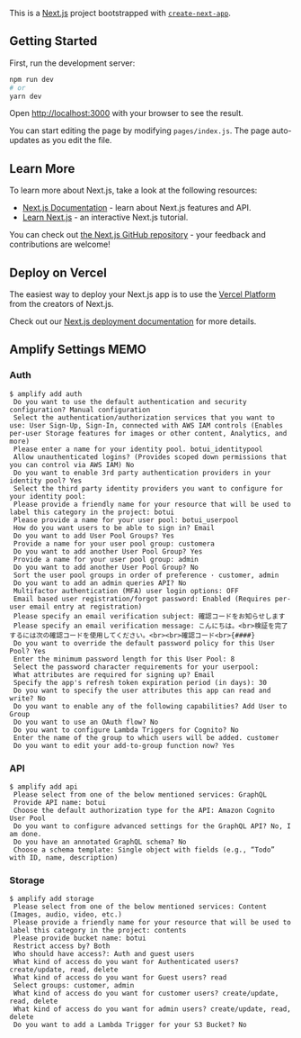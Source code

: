 This is a [Next.js](https://nextjs.org/) project bootstrapped with [`create-next-app`](https://github.com/vercel/next.js/tree/canary/packages/create-next-app).

## Getting Started

First, run the development server:

```bash
npm run dev
# or
yarn dev
```

Open [http://localhost:3000](http://localhost:3000) with your browser to see the result.

You can start editing the page by modifying `pages/index.js`. The page auto-updates as you edit the file.

## Learn More

To learn more about Next.js, take a look at the following resources:

- [Next.js Documentation](https://nextjs.org/docs) - learn about Next.js features and API.
- [Learn Next.js](https://nextjs.org/learn) - an interactive Next.js tutorial.

You can check out [the Next.js GitHub repository](https://github.com/vercel/next.js/) - your feedback and contributions are welcome!

## Deploy on Vercel

The easiest way to deploy your Next.js app is to use the [Vercel Platform](https://vercel.com/import?utm_medium=default-template&filter=next.js&utm_source=create-next-app&utm_campaign=create-next-app-readme) from the creators of Next.js.

Check out our [Next.js deployment documentation](https://nextjs.org/docs/deployment) for more details.

## Amplify Settings MEMO
### Auth
```
$ amplify add auth
 Do you want to use the default authentication and security configuration? Manual configuration
 Select the authentication/authorization services that you want to use: User Sign-Up, Sign-In, connected with AWS IAM controls (Enables per-user Storage features for images or other content, Analytics, and more)
 Please enter a name for your identity pool. botui_identitypool
 Allow unauthenticated logins? (Provides scoped down permissions that you can control via AWS IAM) No
 Do you want to enable 3rd party authentication providers in your identity pool? Yes
 Select the third party identity providers you want to configure for your identity pool:
 Please provide a friendly name for your resource that will be used to label this category in the project: botui
 Please provide a name for your user pool: botui_userpool
 How do you want users to be able to sign in? Email
 Do you want to add User Pool Groups? Yes
 Provide a name for your user pool group: customera
 Do you want to add another User Pool Group? Yes
 Provide a name for your user pool group: admin
 Do you want to add another User Pool Group? No
 Sort the user pool groups in order of preference · customer, admin
 Do you want to add an admin queries API? No
 Multifactor authentication (MFA) user login options: OFF
 Email based user registration/forgot password: Enabled (Requires per-user email entry at registration)
 Please specify an email verification subject: 確認コードをお知らせします
 Please specify an email verification message: こんにちは。<br>検証を完了するには次の確認コードを使用してください。<br><br>確認コード<br>{####}
 Do you want to override the default password policy for this User Pool? Yes
 Enter the minimum password length for this User Pool: 8
 Select the password character requirements for your userpool:
 What attributes are required for signing up? Email
 Specify the app's refresh token expiration period (in days): 30
 Do you want to specify the user attributes this app can read and write? No
 Do you want to enable any of the following capabilities? Add User to Group
 Do you want to use an OAuth flow? No
 Do you want to configure Lambda Triggers for Cognito? No
 Enter the name of the group to which users will be added. customer
 Do you want to edit your add-to-group function now? Yes
```

### API
```
$ amplify add api
 Please select from one of the below mentioned services: GraphQL
 Provide API name: botui
 Choose the default authorization type for the API: Amazon Cognito User Pool
 Do you want to configure advanced settings for the GraphQL API? No, I am done.
 Do you have an annotated GraphQL schema? No
 Choose a schema template: Single object with fields (e.g., “Todo” with ID, name, description)
```

### Storage
```
$ amplify add storage
 Please select from one of the below mentioned services: Content (Images, audio, video, etc.)
 Please provide a friendly name for your resource that will be used to label this category in the project: contents
 Please provide bucket name: botui
 Restrict access by? Both
 Who should have access?: Auth and guest users
 What kind of access do you want for Authenticated users? create/update, read, delete
 What kind of access do you want for Guest users? read
 Select groups: customer, admin
 What kind of access do you want for customer users? create/update, read, delete
 What kind of access do you want for admin users? create/update, read, delete
 Do you want to add a Lambda Trigger for your S3 Bucket? No
```
